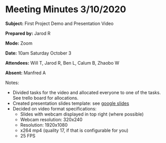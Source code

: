 # Meeting Minutes 3/10/2020 #

**Subject:** First Project Demo and Presentation Video

**Prepared by:** Jarod R

**Mode:** Zoom

**Date:** 10am Saturday October 3

**Attendees:** Will T, Jarod R, Ben L, Calum B, Zhaobo W

**Absent:** Manfred A


Notes:

* Divided tasks for the video and allocated everyone to one of the tasks. See trello board for allocations.
* Created presentation slides template: see [google slides](https://docs.google.com/presentation/d/1xM3HLTnIHhAemhn7MdCw40UsRBcnUkWiZKYj4F3eeUA/edit#slide=id.gc6fa3c898_0_5)
* Decided on video format specifications:
    * Slides with webcam displayed in top right (where possible)
    * Webcam resolution: 320x240
    * Resolution: 1920x1080
    * x264 mp4  (quality 17, if that is configurable for you)
    * 25 FPS